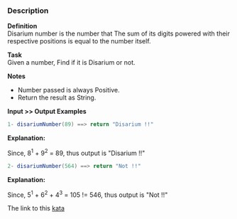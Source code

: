 ### Description  

**Definition**  
Disarium number is the number that The sum of its digits powered with their respective positions is equal to the number itself.  

**Task**  
Given a number, Find if it is Disarium or not.  

**Notes**  
* Number passed is always Positive.
* Return the result as String.  

**Input >> Output Examples**  
```java
1- disariumNumber(89) ==> return "Disarium !!"  
```
**Explanation:**  
  
Since, 8<sup>1</sup> + 9<sup>2</sup> = 89, thus output is "Disarium !!"  
```java
2- disariumNumber(564) ==> return "Not !!"  
```
**Explanation:**  

Since, 5<sup>1</sup> + 6<sup>2</sup> + 4<sup>3</sup> = 105 != 546, thus output is "Not !!"  

The link to this [kata](https://www.codewars.com/kata/disarium-number-special-numbers-series-number-3/java)

